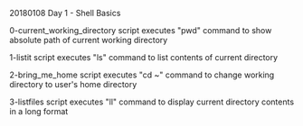 20180108 Day 1 - Shell Basics

0-current_working_directory
	 script executes "pwd" command to show absolute path of current working directory

1-listit
	script executes "ls" command to list contents of current directory

2-bring_me_home
	script executes "cd ~" command to change working directory to user's home directory

3-listfiles
	script executes "ll" command to display current directory contents in a long format